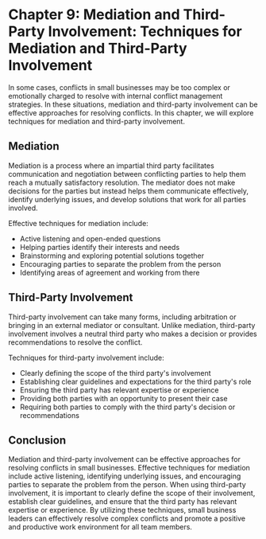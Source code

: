 Chapter 9: Mediation and Third-Party Involvement: Techniques for Mediation and Third-Party Involvement
======================================================================================================

In some cases, conflicts in small businesses may be too complex or emotionally charged to resolve with internal conflict management strategies. In these situations, mediation and third-party involvement can be effective approaches for resolving conflicts. In this chapter, we will explore techniques for mediation and third-party involvement.

Mediation
---------

Mediation is a process where an impartial third party facilitates communication and negotiation between conflicting parties to help them reach a mutually satisfactory resolution. The mediator does not make decisions for the parties but instead helps them communicate effectively, identify underlying issues, and develop solutions that work for all parties involved.

Effective techniques for mediation include:

* Active listening and open-ended questions
* Helping parties identify their interests and needs
* Brainstorming and exploring potential solutions together
* Encouraging parties to separate the problem from the person
* Identifying areas of agreement and working from there

Third-Party Involvement
-----------------------

Third-party involvement can take many forms, including arbitration or bringing in an external mediator or consultant. Unlike mediation, third-party involvement involves a neutral third party who makes a decision or provides recommendations to resolve the conflict.

Techniques for third-party involvement include:

* Clearly defining the scope of the third party's involvement
* Establishing clear guidelines and expectations for the third party's role
* Ensuring the third party has relevant expertise or experience
* Providing both parties with an opportunity to present their case
* Requiring both parties to comply with the third party's decision or recommendations

Conclusion
----------

Mediation and third-party involvement can be effective approaches for resolving conflicts in small businesses. Effective techniques for mediation include active listening, identifying underlying issues, and encouraging parties to separate the problem from the person. When using third-party involvement, it is important to clearly define the scope of their involvement, establish clear guidelines, and ensure that the third party has relevant expertise or experience. By utilizing these techniques, small business leaders can effectively resolve complex conflicts and promote a positive and productive work environment for all team members.
